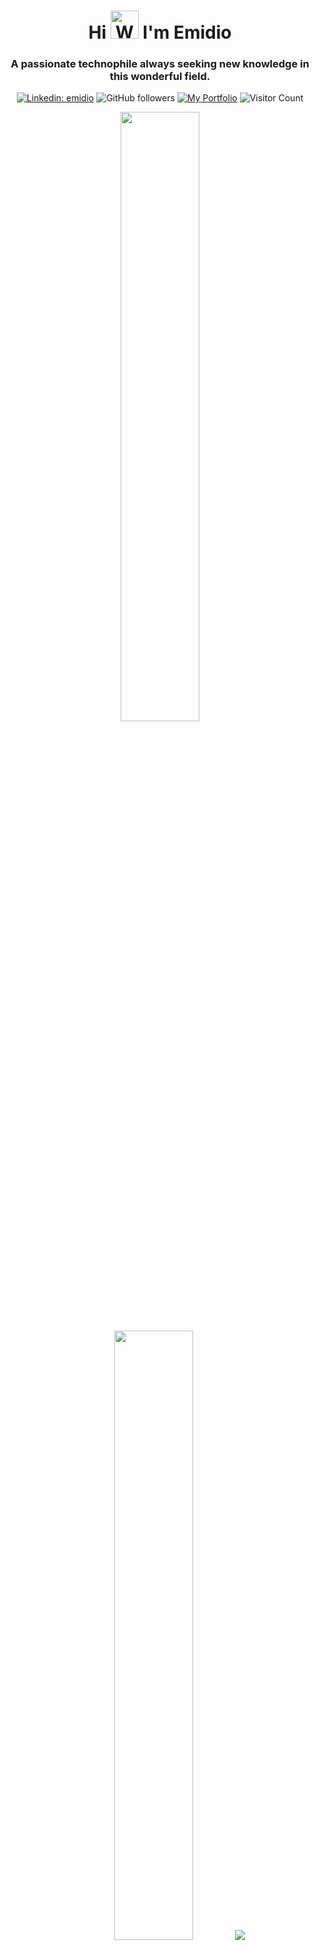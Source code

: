 <h1 align="center">Hi <img src="https://raw.githubusercontent.com/nixin72/nixin72/master/wave.gif" alt="Waving hand animated gif" height="45" width="45" /> I'm Emidio</h1>
<h3 align="center">A passionate technophile always seeking new knowledge in this wonderful field.</h3>

<div align="center">

[![Linkedin: emidio](https://img.shields.io/badge/-emidio-blue?style=flat-square&logo=Linkedin&logoColor=white&link=https://www.linkedin.com/in/emidiovalereto/)](https://www.linkedin.com/in/emidiovalereto/)
![GitHub followers](https://img.shields.io/github/followers/emidiovaleretto?label=Follow&style=social)
[![My Portfolio](https://img.shields.io/badge/Website-46a2f1.svg?&style=flat-square&logo=Google-Chrome&logoColor=white&link=https://emidiovaleretto.dev/)](https://emidiovaleretto.dev/)
![Visitor Count](https://visitor-badge.laobi.icu/badge?page_id=emidiovaleretto.emidiovaleretto)

</div>

<p align="center">
  <img height="50%" width="auto" src ="https://github-readme-stats.vercel.app/api?username=emidiovaleretto&show_icons=true&count_private=true&theme=darcula&hide_border=true&hide=issues,contribs&bg_color=00000000">
  <img height="50%" width="auto" src ="https://github-readme-stats.vercel.app/api/top-langs/?username=emidiovaleretto&layout=compact&hide_border=true&theme=darcula&bg_color=00000000&langs_count=6&hide=jupyter%20notebook,tex,css,php&exclude_repo=Pacman-AI">
  <img src ="https://github-readme-streak-stats.herokuapp.com?user=emidiovaleretto&theme=darcula&hide_border=true&background=FFFFFF00">
</p>

## 🙋‍♂️ About Me

- 🔭 I’m currently working on **freelance projects and open-source contributions**
- 👯 I’m looking to collaborate on **Open Source Projects**
- ⚡ Fun fact **I like to play the bass guitar to soothe my soul.**

## 🚀 A little more about me...

``` python
from random import choice
from pprint import pprint


class SoftwareEngineer:
    def __init__(self):
        self._pronouns = ["He", "Him"]
        self._code = ["JavaScript", "Python", "Java", "Kotlin"]
        self._ask_me_about = ["dadhood", "web dev", "tech", "app dev", "bass"]
        self._technologies = {
            "frameworks": {
                    "back_end": ["Django", "Django Rest Framework"],
                    "front_end": ["Tailwindcss"]
            },
            "back_end": {"js": ["Node"]},
            "mobile_app": {"native": ["Android Development"]},
            "dev_ops": ["AWS", "Docker🐳", "Azure", "Nginx"],
            "databases": ["PostgreSQL", "MySql", "SQLite"],
        }
        self._architecture = ["Serverless Architecture", "Progressive web applications", "Single page applications"]
        self._current_focus = "No Focus point at this time"
        self._fun_fact = self.generate_random_joke()

    @property
    def properties(self):
        return {
            "pronouns": self._pronouns,
            "code": self._code,
            "ask_me_about": self._ask_me_about,
            "technologies": self._technologies,
            "architecture": self._architecture,
            "current_focus": self._current_focus,
            "fun_fact": self._fun_fact
        }

    def generate_random_joke(self):
        jokes = [
            "Why do programmers prefer dark mode? Because light attracts bugs.",
            "Why do developers prefer to code in their underwear? Because it's a byte-sized problem.",
            "What do you call a programmer who doesn't know how to code? A manager."
        ]
        return choice(jokes)


me = SoftwareEngineer()
pprint(me.properties)
```

<!--START_SECTION:waka-->

```python
From: 09 November 2021 - To: 19 August 2024

Total Time: 294 hrs 31 mins

HTML         71 hrs 40 mins  >>>>>>-------------------   24.27 %
Python       70 hrs 31 mins  >>>>>>-------------------   23.89 %
CSS          63 hrs 50 mins  >>>>>--------------------   21.62 %
JavaScript   44 hrs 6 mins   >>>>---------------------   14.94 %
TypeScript   9 hrs 17 mins   >------------------------   03.15 %
Markdown     9 hrs 4 mins    >------------------------   03.07 %
SCSS         8 hrs 6 mins    >------------------------   02.74 %
YAML         3 hrs 12 mins   -------------------------   01.09 %
JSON         3 hrs 9 mins    -------------------------   01.07 %
Text         2 hrs 44 mins   -------------------------   00.93 %
```

<!--END_SECTION:waka-->

## 📝 Contribution Guidelines
If you want to contribute, please follow these guidelines:
1. Fork the repository.
2. Create a new branch (`git checkout -b feature-branch`).
3. Commit your changes (`git commit -m 'Add new feature'`).
4. Push to the branch (`git push origin feature-branch`).
5. Open a pull request.
